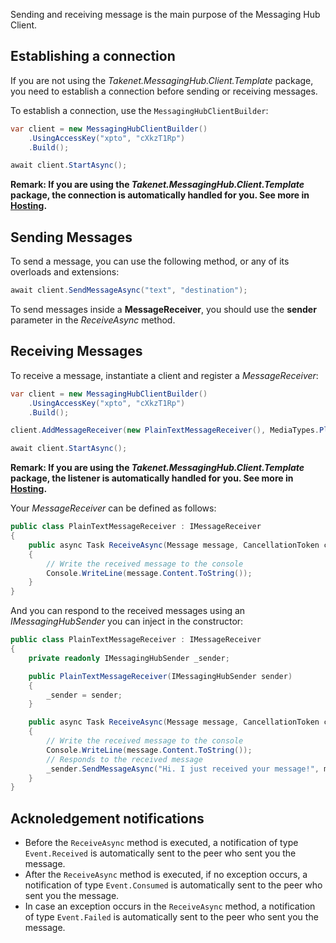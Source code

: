 Sending and receiving message is the main purpose of the Messaging Hub Client.

## Establishing a connection

If you are not using the *Takenet.MessagingHub.Client.Template* package, you need to establish a connection before sending or receiving messages.

To establish a connection, use the `MessagingHubClientBuilder`:

```csharp
var client = new MessagingHubClientBuilder()
    .UsingAccessKey("xpto", "cXkzT1Rp")
    .Build();

await client.StartAsync();
```

**Remark: If you are using the *Takenet.MessagingHub.Client.Template* package, the connection is automatically handled for you. See more in [Hosting](http://portal.messaginghub.io/#/docs/hosting).**

## Sending Messages

To send a message, you can use the following method, or any of its overloads and extensions:

```csharp
await client.SendMessageAsync("text", "destination");
```

To send messages inside a **MessageReceiver**, you should use the **sender** parameter in the *ReceiveAsync* method.

## Receiving Messages

To receive a message, instantiate a client and register a *MessageReceiver*:

```csharp
var client = new MessagingHubClientBuilder()
    .UsingAccessKey("xpto", "cXkzT1Rp")
    .Build();

client.AddMessageReceiver(new PlainTextMessageReceiver(), MediaTypes.PlainText);

await client.StartAsync();
```

**Remark: If you are using the *Takenet.MessagingHub.Client.Template* package, the listener is automatically handled for you. See more in [Hosting](http://messaginghub.io/docs/sdks/hosting).**

Your *MessageReceiver* can be defined as follows:

```csharp
public class PlainTextMessageReceiver : IMessageReceiver
{
    public async Task ReceiveAsync(Message message, CancellationToken cancellationToken)
    {
        // Write the received message to the console
        Console.WriteLine(message.Content.ToString());
    }
}
```

And you can respond to the received messages using an *IMessagingHubSender* you can inject in the constructor:

```csharp
public class PlainTextMessageReceiver : IMessageReceiver
{
    private readonly IMessagingHubSender _sender;

    public PlainTextMessageReceiver(IMessagingHubSender sender)
    {
        _sender = sender;
    }

    public async Task ReceiveAsync(Message message, CancellationToken cancellationToken)
    {
        // Write the received message to the console
        Console.WriteLine(message.Content.ToString());
        // Responds to the received message
        _sender.SendMessageAsync("Hi. I just received your message!", message.From, cancellationToken);
    }
}
```

## Acknoledgement notifications

- Before the `ReceiveAsync` method is executed, a notification of type `Event.Received` is automatically sent to the peer who sent you the message.
- After the `ReceiveAsync` method is executed, if no exception occurs, a notification of type `Event.Consumed` is automatically sent to the peer who sent you the message.
- In case an exception occurs in the `ReceiveAsync` method, a notification of type `Event.Failed` is automatically sent to the peer who sent you the message.